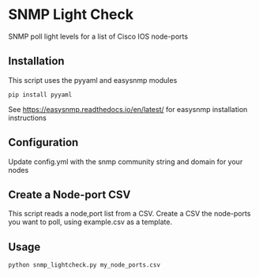 # SNMP Light Check
SNMP poll light levels for a list of Cisco IOS node-ports

## Installation
This script uses the pyyaml and easysnmp modules

`pip install pyyaml`

See https://easysnmp.readthedocs.io/en/latest/ for easysnmp installation instructions

## Configuration
Update config.yml with the snmp community string and domain for your nodes

## Create a Node-port CSV
This script reads a node,port list from a CSV. Create a CSV the node-ports you want to poll, using example.csv as a template.

## Usage
`python snmp_lightcheck.py my_node_ports.csv`
